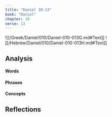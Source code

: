 ```yaml
---
title: "Daniel 10:13"
book: "Daniel"
chapter: 10
verse: 13
---
```

![[/Greek/Daniel/010/Daniel-010-013G.md#Text]]
![[/Hebrew/Daniel/010/Daniel-010-013H.md#Text]]

## Analysis

#### Words

#### Phrases

#### Concepts

## Reflections
